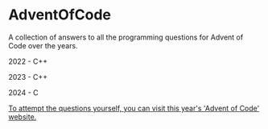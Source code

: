 # AdventOfCode
A collection of answers to all the programming questions for Advent of Code over the years.

2022 - C++

2023 - C++

2024 - C

[To attempt the questions yourself, you can visit this year's 'Advent of Code' website.](https://adventofcode.com)
